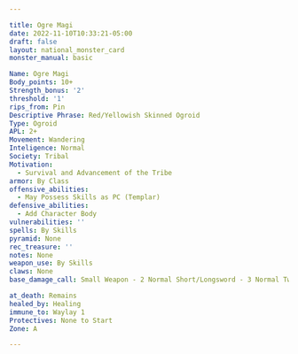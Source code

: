 ```yaml
---

title: Ogre Magi
date: 2022-11-10T10:33:21-05:00
draft: false
layout: national_monster_card
monster_manual: basic

Name: Ogre Magi
Body_points: 10+
Strength_bonus: '2'
threshold: '1'
rips_from: Pin
Descriptive Phrase: Red/Yellowish Skinned Ogroid
Type: Ogroid
APL: 2+
Movement: Wandering
Inteligence: Normal
Society: Tribal
Motivation: 
  - Survival and Advancement of the Tribe
armor: By Class
offensive_abilities: 
  - May Possess Skills as PC (Templar)
defensive_abilities: 
  - Add Character Body
vulnerabilities: ''
spells: By Skills
pyramid: None
rec_treasure: ''
notes: None
weapon_use: By Skills
claws: None
base_damage_call: Small Weapon - 2 Normal Short/Longsword - 3 Normal Two Handed - 5 Normal

at_death: Remains
healed_by: Healing
immune_to: Waylay 1
Protectives: None to Start
Zone: A

---
```

